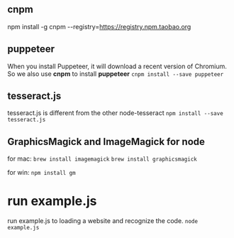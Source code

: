 
## cnpm
npm install -g cnpm --registry=https://registry.npm.taobao.org

## puppeteer
When you install Puppeteer, it will download a recent version of Chromium. So we also use **cnpm** to install **puppeteer**
`cnpm install --save puppeteer`

## tesseract.js
tesseract.js is different from the other node-tesseract
`npm install --save tesseract.js`

## GraphicsMagick and ImageMagick for node
for mac:
`brew install imagemagick`
`brew install graphicsmagick`

for win:
`npm install gm`

# run example.js
run example.js to loading a website and recognize the code.
`node example.js`